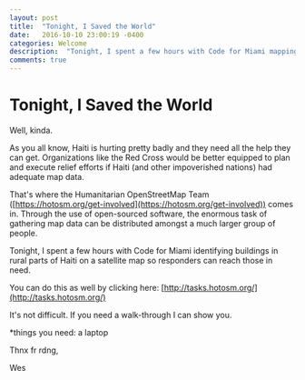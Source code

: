 ```yaml
---
layout: post
title:  "Tonight, I Saved the World"
date:   2016-10-10 23:00:19 -0400
categories: Welcome
description:  "Tonight, I spent a few hours with Code for Miami mapping rural areas of Haiti to assist relief efforts." 
comments: true
---
```


# Tonight, I Saved the World

Well, kinda. 

As you all know, Haiti is hurting pretty badly and they need all the help they can get. Organizations like the Red Cross would be better equipped to plan and execute relief efforts if Haiti (and other impoverished nations) had adequate map data.

That's where the Humanitarian OpenStreetMap Team ([https://hotosm.org/get-involved](https://hotosm.org/get-involved)) comes in. Through the use of open-sourced software, the enormous task of gathering map data can be distributed amongst a much larger group of people.

Tonight, I spent a few hours with Code for Miami identifying buildings in rural parts of Haiti on a satellite map so responders can reach those in need.

You can do this as well by clicking here:
[http://tasks.hotosm.org/](http://tasks.hotosm.org/) 

It's not difficult. If you need a walk-through I can show you.

*things you need: a laptop

Thnx fr rdng,

Wes

